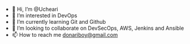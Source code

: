 - 👋 Hi, I’m @Ucheari
- 👀 I’m interested in DevOps
- 🌱 I’m currently learning Git and Github
- 💞️ I’m looking to collaborate on DevSecOps, AWS, Jenkins and Ansible
- 📫 How to reach me donariboy@gmail.com

<!---
Ucheari/Ucheari is a ✨ special ✨ repository because its `README.md` (this file) appears on your GitHub profile.
You can click the Preview link to take a look at your changes.
--->
